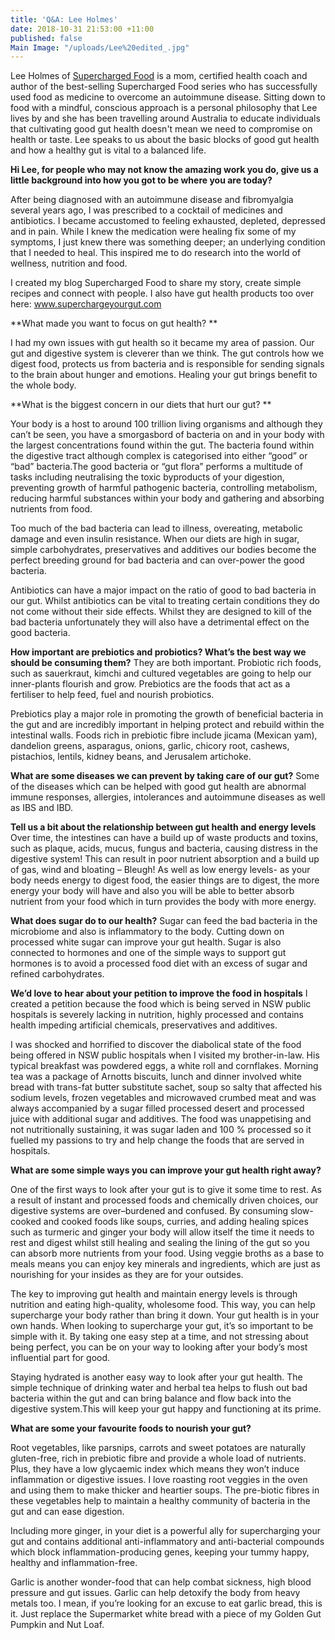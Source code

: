```yaml
---
title: 'Q&A: Lee Holmes'
date: 2018-10-31 21:53:00 +11:00
published: false
Main Image: "/uploads/Lee%20edited_.jpg"
---
```


Lee Holmes of [Supercharged Food](https://www.superchargedfood.com/) is a mom, certified health coach and author of the best-selling Supercharged Food series who has successfully used food as medicine to overcome an autoimmune disease. Sitting down to food with a mindful, conscious approach is a personal philosophy that Lee lives by and she has been travelling around Australia to educate individuals that cultivating good gut health doesn't mean we need to compromise on health or taste. Lee speaks to us about the basic blocks of good gut health and how a healthy gut is vital to a balanced life.

**Hi Lee, for people who may not know the amazing work you do, give us a little background into how you got to be where you are today?**

After being diagnosed with an autoimmune disease and fibromyalgia several years ago, I was prescribed to a cocktail of medicines and antibiotics. I became accustomed to feeling exhausted, depleted, depressed and in pain. While I knew the medication were healing fix some of my symptoms, I just knew there was something deeper; an underlying condition that I needed to heal. This inspired me to do research into the world of wellness, nutrition and food.

I created my blog Supercharged Food to share my story, create simple recipes and connect with people. I also have gut health products too over here: www.superchargeyourgut.com

**What made you want to focus on gut health? **

I had my own issues with gut health so it became my area of passion. Our gut and digestive system is cleverer than we think. The gut controls how we digest food, protects us from bacteria and is responsible for sending signals to the brain about hunger and emotions. Healing your gut brings benefit to the whole body.

**What is the biggest concern in our diets that hurt our gut? **

Your body is a host to around 100 trillion living organisms and although they can’t be seen, you have a smorgasbord of bacteria on and in your body with the largest concentrations found within the gut. The bacteria found within the digestive tract although complex is categorised into either “good” or “bad” bacteria.The good bacteria or “gut flora” performs a multitude of tasks including neutralising the toxic byproducts of your digestion, preventing growth of harmful pathogenic bacteria, controlling metabolism, reducing harmful substances within your body and gathering and absorbing nutrients from food.

Too much of the bad bacteria can lead to illness, overeating, metabolic damage and even insulin resistance. When our diets are high in sugar, simple carbohydrates, preservatives and additives our bodies become the perfect breeding ground for bad bacteria and can over-power the good bacteria.

Antibiotics can have a major impact on the ratio of good to bad bacteria in our gut. Whilst antibiotics can be vital to treating certain conditions they do not come without their side effects. Whilst they are designed to kill of the bad bacteria unfortunately they will also have a detrimental effect on the good bacteria.

**How important are prebiotics and probiotics? What’s the best way we should be consuming them?**
They are both important. Probiotic rich foods, such as sauerkraut, kimchi and cultured vegetables are going to help our inner-plants flourish and grow. Prebiotics are the foods that act as a fertiliser to help feed, fuel and nourish probiotics. 

Prebiotics play a major role in promoting the growth of beneficial bacteria in the gut and are incredibly important in helping protect and rebuild within the intestinal walls. Foods rich in prebiotic fibre include jicama (Mexican yam), dandelion greens, asparagus, onions, garlic, chicory root, cashews, pistachios, lentils, kidney beans, and Jerusalem artichoke.

**What are some diseases we can prevent by taking care of our gut?**
Some of the diseases which can be helped with good gut health are abnormal immune responses, allergies, intolerances and autoimmune diseases as well as IBS and IBD.

**Tell us a bit about the relationship between gut health and energy levels**
Over time, the intestines can have a build up of waste products and toxins, such as plaque, acids, mucus, fungus and bacteria, causing distress in the digestive system! This can result in poor nutrient absorption and a build up of gas, wind and bloating – Bleugh! As well as low energy levels- as your body needs energy to digest food, the easier things are to digest, the more energy your body will have and also you will be able to better absorb nutrient from your food which in turn provides the body with more energy.

**What does sugar do to our health?**
Sugar can feed the bad bacteria in the microbiome and also is inflammatory to the body. Cutting down on processed white sugar can improve your gut health. Sugar is also connected to hormones and one of the simple ways to support gut hormones is to avoid a processed food diet with an excess of
sugar and refined carbohydrates.

**We’d love to hear about your petition to improve the food in hospitals**
I created a petition because the food which is being served in NSW public hospitals is severely lacking in nutrition, highly processed and contains health impeding artificial chemicals, preservatives and additives.

I was shocked and horrified to discover the diabolical state of the food being offered in NSW public hospitals when I visited my brother-in-law. His typical breakfast was powdered eggs, a white roll and cornflakes. Morning tea was a package of Arnotts biscuits, lunch and dinner involved white bread with trans-fat butter substitute sachet, soup so salty that affected his sodium levels, frozen vegetables and microwaved crumbed meat and was always accompanied by a sugar filled processed desert and processed juice with additional sugar and additives. The food was unappetising and not nutritionally sustaining, it was sugar laden and 100 % processed so it fuelled my passions to try and help change the foods that are served in hospitals.

**What are some simple ways you can improve your gut health right away?**

One of the first ways to look after your gut is to give it some time to rest. As a result of instant and processed foods and chemically driven choices, our digestive systems are over–burdened and confused. By consuming slow-cooked and cooked foods like soups, curries, and adding healing spices such as turmeric and ginger your body will allow itself the time it needs to rest and digest whilst still healing and sealing the lining of the gut so you can absorb more nutrients from your food. Using veggie broths as a base to meals means you can enjoy key minerals and ingredients, which are just as nourishing for your insides as they are for your outsides.

The key to improving gut health and maintain energy levels is through nutrition and eating high-quality, wholesome food. This way, you can help supercharge your body rather than bring it down. Your gut health is in your own hands. When looking to supercharge your gut, it’s so important to be simple with it. By taking one easy step at a time, and not stressing about being perfect, you can be on your way to looking after your body’s most influential part for good.

Staying hydrated is another easy way to look after your gut health. The simple technique of drinking water and herbal tea helps to flush out bad bacteria within the gut and can bring balance and flow back into the digestive system.This will keep your gut happy and functioning at its prime.

**What are some your favourite foods to nourish your gut?**

Root vegetables, like parsnips, carrots and sweet potatoes are naturally gluten-free, rich in prebiotic fibre and provide a whole load of nutrients. Plus, they have a low glycaemic index which means they won’t induce inflammation or digestive issues. I love roasting root veggies in the oven and using them to make thicker and heartier soups. The pre-biotic fibres in these vegetables help to maintain a healthy community of bacteria in the gut and can ease digestion.

Including more ginger, in your diet is a powerful ally for supercharging your gut and contains additional anti-inflammatory and anti-bacterial compounds which block inflammation-producing genes, keeping your tummy happy, healthy and inflammation-free.

Garlic is another wonder-food that can help combat sickness, high blood pressure and gut issues. Garlic can help detoxify the body from heavy metals too. I mean, if you’re looking for an excuse to eat garlic bread, this is it. Just replace the Supermarket white bread with a piece of my Golden Gut Pumpkin and Nut Loaf.